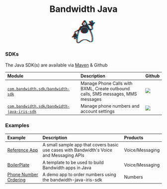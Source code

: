 <div align="center">

# Bandwidth Java

<img src="https://github.com/Bandwidth/examples/raw/master/.readme_images/java.png" width="15%">

</div>

### SDKs

The Java SDK(s) are available via [Maven](https://mvnrepository.com/) & Github

| Module                                                                                                                      | Description                                                                     | Github                                                     |
|:----------------------------------------------------------------------------------------------------------------------------|:--------------------------------------------------------------------------------|:-----------------------------------------------------------|
| [`com.bandwidth.sdk/bandwidth-sdk`](https://mvnrepository.com/artifact/com.bandwidth.sdk/bandwidth-sdk)                     | Manage Phone Calls with BXML, Create outbound calls, SMS messages, MMS messages | [<img src="https://github.com/favicon.ico">](https://github.com/Bandwidth/java-sdk)            |
| [`com.bandwidth.sdk/bandwidth-java-iris-sdk`](https://mvnrepository.com/artifact/com.bandwidth.sdk/bandwidth-java-iris-sdk) | Manage phone numbers and account settings                                       | [<img src="https://github.com/favicon.ico">](https://github.com/Bandwidth/java-bandwidth-iris) |

### Examples

| Example                                           | Description                                                                              | Products        |
|:--------------------------------------------------|:-----------------------------------------------------------------------------------------|:----------------|
| [Reference App](BandwidthReferenceApp)       | A small sample app that covers basic use cases with Bandwidth's Voice and Messaging APIs | Voice/Messaging |
| [BoilerPlate](BoilerPlate)                   | A template to be used to build Bandwidth apps in Java                                    | Voice/Messaging |
| [Phone Number Ordering](PhoneNumberOrdering) | A demo app to order numbers using the bandwidth-java-iris-sdk                            | Numbers         |
